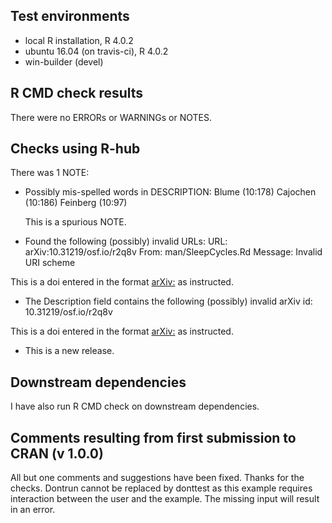 ## Test environments
* local R installation, R 4.0.2
* ubuntu 16.04 (on travis-ci), R 4.0.2
* win-builder (devel)

## R CMD check results

There were no ERRORs or WARNINGs or NOTES. 

## Checks using R-hub

There was 1 NOTE:

* Possibly mis-spelled words in DESCRIPTION:
    Blume (10:178)
    Cajochen (10:186)
    Feinberg (10:97)

  This is a spurious NOTE.
  
*  Found the following (possibly) invalid URLs:
  URL: arXiv:10.31219/osf.io/r2q8v
    From: man/SleepCycles.Rd
    Message: Invalid URI scheme
      
  This is a doi entered in the format <arXiv:> as instructed.
  
*  The Description field contains the following (possibly) invalid arXiv id:
    10.31219/osf.io/r2q8v
    
  This is a doi entered in the format <arXiv:> as instructed.

* This is a new release.

## Downstream dependencies
I have also run R CMD check on downstream dependencies.

## Comments resulting from first submission to CRAN (v 1.0.0)
All but one comments and suggestions have been fixed. Thanks for the checks.
Dontrun cannot be replaced by donttest as this example requires interaction between the user and the example. The missing input will result in an error.